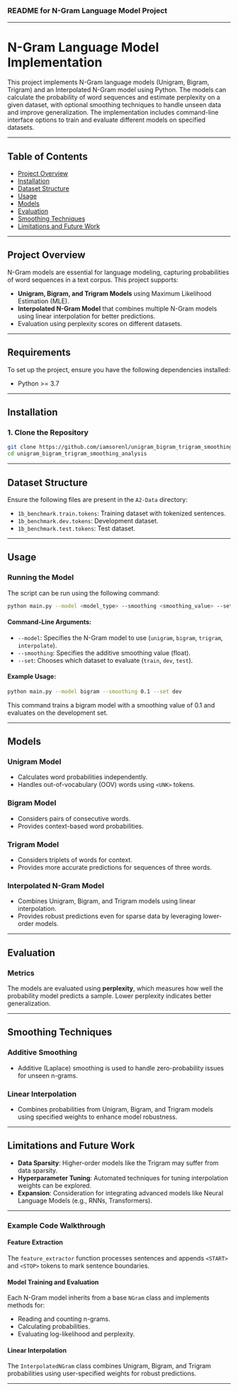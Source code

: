 ### README for N-Gram Language Model Project

---

# N-Gram Language Model Implementation

This project implements N-Gram language models (Unigram, Bigram, Trigram) and an Interpolated N-Gram model using Python. The models can calculate the probability of word sequences and estimate perplexity on a given dataset, with optional smoothing techniques to handle unseen data and improve generalization. The implementation includes command-line interface options to train and evaluate different models on specified datasets.

---

## Table of Contents

- [Project Overview](#project-overview)
- [Installation](#installation)
- [Dataset Structure](#dataset-structure)
- [Usage](#usage)
- [Models](#models)
- [Evaluation](#evaluation)
- [Smoothing Techniques](#smoothing-techniques)
- [Limitations and Future Work](#limitations-and-future-work)

---

## Project Overview

N-Gram models are essential for language modeling, capturing probabilities of word sequences in a text corpus. This project supports:

- **Unigram, Bigram, and Trigram Models** using Maximum Likelihood Estimation (MLE).
- **Interpolated N-Gram Model** that combines multiple N-Gram models using linear interpolation for better predictions.
- Evaluation using perplexity scores on different datasets.

---

## Requirements

To set up the project, ensure you have the following dependencies installed:

- Python >= 3.7

---

## Installation

### 1. Clone the Repository

```bash
git clone https://github.com/iamsorenl/unigram_bigram_trigram_smoothing_analysis.git
cd unigram_bigram_trigram_smoothing_analysis
```

---

## Dataset Structure

Ensure the following files are present in the `A2-Data` directory:

- `1b_benchmark.train.tokens`: Training dataset with tokenized sentences.
- `1b_benchmark.dev.tokens`: Development dataset.
- `1b_benchmark.test.tokens`: Test dataset.

---

## Usage

### Running the Model

The script can be run using the following command:

```bash
python main.py --model <model_type> --smoothing <smoothing_value> --set <dataset_type>
```

#### Command-Line Arguments:

- `--model`: Specifies the N-Gram model to use (`unigram`, `bigram`, `trigram`, `interpolate`).
- `--smoothing`: Specifies the additive smoothing value (float).
- `--set`: Chooses which dataset to evaluate (`train`, `dev`, `test`).

#### Example Usage:

```bash
python main.py --model bigram --smoothing 0.1 --set dev
```

This command trains a bigram model with a smoothing value of 0.1 and evaluates on the development set.

---

## Models

### Unigram Model

- Calculates word probabilities independently.
- Handles out-of-vocabulary (OOV) words using `<UNK>` tokens.

### Bigram Model

- Considers pairs of consecutive words.
- Provides context-based word probabilities.

### Trigram Model

- Considers triplets of words for context.
- Provides more accurate predictions for sequences of three words.

### Interpolated N-Gram Model

- Combines Unigram, Bigram, and Trigram models using linear interpolation.
- Provides robust predictions even for sparse data by leveraging lower-order models.

---

## Evaluation

### Metrics

The models are evaluated using **perplexity**, which measures how well the probability model predicts a sample. Lower perplexity indicates better generalization.

---

## Smoothing Techniques

### Additive Smoothing

- Additive (Laplace) smoothing is used to handle zero-probability issues for unseen n-grams.

### Linear Interpolation

- Combines probabilities from Unigram, Bigram, and Trigram models using specified weights to enhance model robustness.

---

## Limitations and Future Work

- **Data Sparsity**: Higher-order models like the Trigram may suffer from data sparsity.
- **Hyperparameter Tuning**: Automated techniques for tuning interpolation weights can be explored.
- **Expansion**: Consideration for integrating advanced models like Neural Language Models (e.g., RNNs, Transformers).

---

### Example Code Walkthrough

#### Feature Extraction

The `feature_extractor` function processes sentences and appends `<START>` and `<STOP>` tokens to mark sentence boundaries.

#### Model Training and Evaluation

Each N-Gram model inherits from a base `NGram` class and implements methods for:

- Reading and counting n-grams.
- Calculating probabilities.
- Evaluating log-likelihood and perplexity.

#### Linear Interpolation

The `InterpolatedNGram` class combines Unigram, Bigram, and Trigram probabilities using user-specified weights for robust predictions.

---
